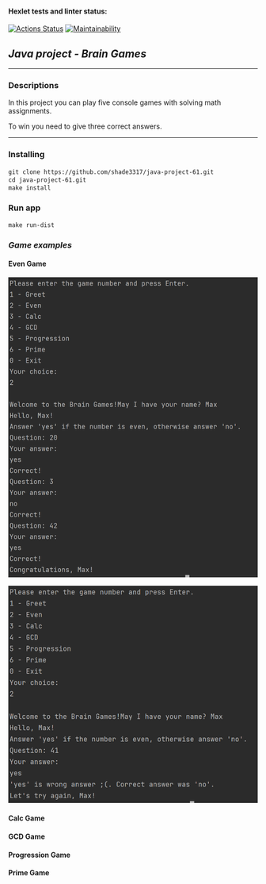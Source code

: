 #### Hexlet tests and linter status:
[![Actions Status](https://github.com/shade3317/java-project-61/actions/workflows/hexlet-check.yml/badge.svg)](https://github.com/shade3317/java-project-61/actions)
[![Maintainability](https://api.codeclimate.com/v1/badges/ce0eb982244760aba0a5/maintainability)](https://codeclimate.com/github/shade3317/java-project-61/maintainability)


## ***Java project - Brain Games***

___
### **Descriptions**
In this project you can play five console games with solving math assignments. 
  
To win you need to give three correct answers.
___

### **Installing**
```
git clone https://github.com/shade3317/java-project-61.git
cd java-project-61.git
make install
```

### **Run app**
```
make run-dist
```

### ***Game examples***
#### **Even Game** 
![Even_Victory](https://github.com/shade3317/ImagesForProjects/blob/master/java-project-61/Even_Victory.PNG)
  
![Even_Defeat](https://github.com/shade3317/ImagesForProjects/blob/master/java-project-61/Even_Defeat.PNG)

#### **Calc Game**
#### **GCD Game**
#### **Progression Game**
#### **Prime Game**